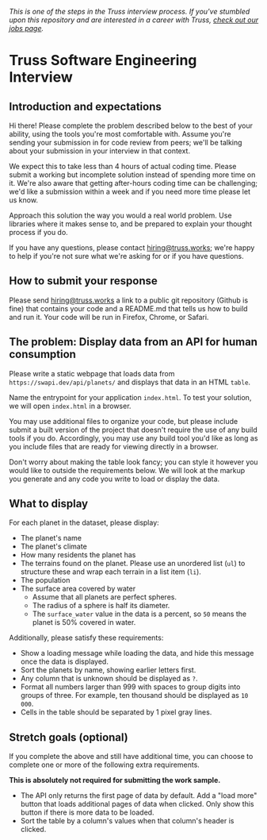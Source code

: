 _This is one of the steps in the Truss interview process. If you've
stumbled upon this repository and are interested in a career with
Truss, [check out our jobs page](https://truss.works/jobs)._

# Truss Software Engineering Interview

## Introduction and expectations

Hi there! Please complete the problem described below to the best of
your ability, using the tools you're most comfortable with. Assume
you're sending your submission in for code review from peers;
we'll be talking about your submission in your interview in that
context.

We expect this to take less than 4 hours of actual coding time. Please
submit a working but incomplete solution instead of spending more time
on it. We're also aware that getting after-hours coding time can be
challenging; we'd like a submission within a week and if you need more
time please let us know.

Approach this solution the way you would a real world problem. Use
libraries where it makes sense to, and be prepared to explain your
thought process if you do.

If you have any questions, please contact hiring@truss.works; we're
happy to help if you're not sure what we're asking for or if you have
questions.

## How to submit your response

Please send hiring@truss.works a link to a public git repository
(Github is fine) that contains your code and a README.md that tells us
how to build and run it. Your code will be run in Firefox, Chrome, or Safari.

## The problem: Display data from an API for human consumption

Please write a static webpage that loads data from `https://swapi.dev/api/planets/` and displays that data
in an HTML `table`.

Name the entrypoint for your application `index.html`. To test your solution, we will open `index.html` in a browser.

You may use additional files to organize your code, but please include submit
a built version of the project that doesn't require the use of any build tools
if you do. Accordingly, you may use any build tool you'd like as long as you
include files that are ready for viewing directly in a browser.

Don't worry about making the table look fancy; you can style it however you
would like to outside the requirements below. We will look at the markup you
generate and any code you write to load or display the data.

## What to display

For each planet in the dataset, please display:

- The planet's name
- The planet's climate
- How many residents the planet has
- The terrains found on the planet. Please use an unordered list (`ul`) to structure these and wrap each terrain in a list item (`li`).
- The population
- The surface area covered by water
    - Assume that all planets are perfect spheres.
    - The radius of a sphere is half its diameter.
    - The `surface_water` value in the data is a percent, so `50` means the planet is 50% covered in water.

Additionally, please satisfy these requirements:

- Show a loading message while loading the data, and hide this message once the data is displayed.
- Sort the planets by name, showing earlier letters first.
- Any column that is unknown should be displayed as `?`.
- Format all numbers larger than 999 with spaces to group digits into groups of three.
  For example, ten thousand should be displayed as `10 000`.
- Cells in the table should be separated by 1 pixel gray lines.

## Stretch goals (optional)

If you complete the above and still have additional time, you can choose to complete one or more of the following extra requirements.

**This is absolutely not required for submitting the work sample.**

- The API only returns the first page of data by default. Add a "load more" button that
  loads additional pages of data when clicked. Only show this button if there is more data to be loaded.
- Sort the table by a column's values when that column's header is clicked.